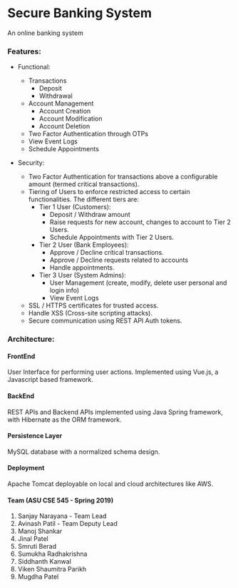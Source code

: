 # Secure Banking System

An online banking system 

### Features:

- Functional:
  - Transactions
    - Deposit
    - Withdrawal
  - Account Management
    - Account Creation
    - Account Modification
    - Account Deletion
  - Two Factor Authentication through OTPs
  - View Event Logs
  - Schedule Appointments

- Security:
  - Two Factor Authentication for transactions above a configurable amount (termed critical transactions).
  - Tiering of Users to enforce restricted access to certain functionalities. The different tiers are:
    - Tier 1 User (Customers):
      - Deposit / Withdraw amount
      - Raise requests for new account, changes to account to Tier 2 Users.
      - Schedule Appointments with Tier 2 Users.
    - Tier 2 User (Bank Employees):
      - Approve / Decline critical transactions.
      - Approve / Decline requests related to accounts
      - Handle appointments.
    - Tier 3 User (System Admins):
      - User Management (create, modify, delete user personal and login info)
      - View Event Logs
  - SSL / HTTPS certificates for trusted access.
  - Handle XSS (Cross-site scripting attacks).
  - Secure communication using REST API Auth tokens.

### Architecture:

#### FrontEnd
User Interface for performing user actions. Implemented using Vue.js, a Javascript based framework.

#### BackEnd
REST APIs and Backend APIs implemented using Java Spring framework, with Hibernate as the ORM framework.

#### Persistence Layer
MySQL database with a normalized schema design.

#### Deployment
Apache Tomcat deployable on local and cloud architectures like AWS.

#### Team (ASU CSE 545 - Spring 2019)
1. Sanjay Narayana - Team Lead
2. Avinash Patil - Team Deputy Lead
3. Manoj Shankar
4. Jinal Patel
5. Smruti Berad
6. Sumukha Radhakrishna
7. Siddhanth Kanwal
8. Viken Shaumitra Parikh
9. Mugdha Patel

